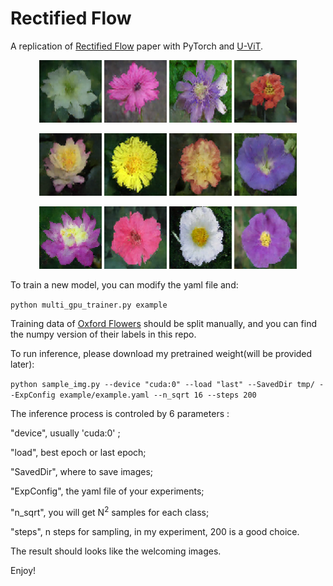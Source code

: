 # Rectified Flow
A replication of [Rectified Flow](https://arxiv.org/abs/2209.03003) paper with PyTorch and [U-ViT](https://arxiv.org/pdf/2209.12152.pdf).

<p align="center" style="margin-bottom: 0px;">
  <img src="images/01.png" width="100" />
  <img src="images/02.png" width="100" /> 
  <img src="images/03.png" width="100" />
  <img src="images/04.png" width="100" />
</p>

<p align="center" style="margin-bottom: 0px;">
  <img src="images/05.png" width="100" />
  <img src="images/06.png" width="100" /> 
  <img src="images/07.png" width="100" />
  <img src="images/08.png" width="100" />
</p>

<p align="center">
  <img src="images/09.png" width="100" />
  <img src="images/10.png" width="100" /> 
  <img src="images/11.png" width="100" />
  <img src="images/12.png" width="100" />
</p>
To train a new model, you can modify the yaml file and:

` python multi_gpu_trainer.py example `

Training data of [Oxford Flowers](https://www.robots.ox.ac.uk/~vgg/data/flowers/) should be split manually, and you can find the numpy version of their labels in this repo.

To run inference, please  download my pretrained weight(will be provided later):

` python sample_img.py --device "cuda:0" --load "last" --SavedDir tmp/ --ExpConfig example/example.yaml --n_sqrt 16 --steps 200 `

The inference process is controled by 6 parameters :

"device", usually 'cuda:0' ;

"load", best epoch or last epoch;

"SavedDir", where to save images;

"ExpConfig", the yaml file of your experiments;

"n_sqrt", you will get N<sup>2</sup> samples for each class;

"steps", n steps for sampling, in my experiment, 200 is a good choice.

The result should looks like the welcoming images.

Enjoy!

